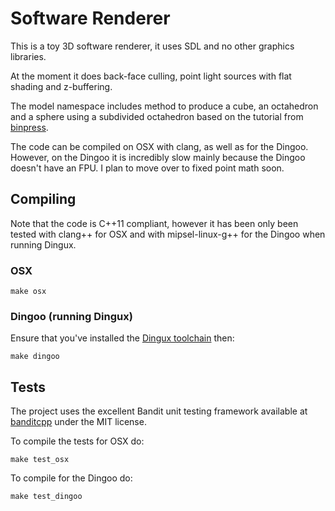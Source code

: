 # Software Renderer
This is a toy 3D software renderer, it uses SDL and no other graphics libraries.

At the moment it does back-face culling, point light sources with flat shading and z-buffering.

The model namespace includes method to produce a cube, an octahedron and a sphere using a subdivided octahedron based on the tutorial from [binpress](http://www.binpress.com/tutorial/creating-an-octahedron-sphere/162).

The code can be compiled on OSX with clang, as well as for the Dingoo. However, on the Dingoo it is incredibly slow mainly because the Dingoo doesn't have an FPU. I plan to move over to fixed point math soon.

## Compiling
Note that the code is C++11 compliant, however it has been only been tested with clang++ for OSX and with mipsel-linux-g++ for the Dingoo when running Dingux.


### OSX
```shell
make osx
```

### Dingoo (running Dingux)
Ensure that you've installed the [Dingux toolchain](http://wiki.dingoonity.org/index.php?title=Development:Tutorials:HelloWorld) then:
```shell
make dingoo
```

## Tests
The project uses the excellent Bandit unit testing framework available at [banditcpp](http://banditcpp.org) under the MIT license.

To compile the tests for OSX do:

```shell
make test_osx
```

To compile for the Dingoo do:

```shell
make test_dingoo
```
